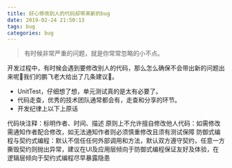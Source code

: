 ```yaml
---
title: 好心修改别人的代码却带来新的bug
date: 2019-02-24 21:50:13
tags: bug
categories: bug
---
```


> 有时候非常严重的问题，就是你常常忽略的小不点。


开发过程中，有时候会遇到要修改别人的代码，那么怎么确保不会带出新的问题出来呢:pray:我们的鹏飞老大给出了几条建议:100:。

- UnitTest，仔细想了想，单元测试真的是太有必要了。
- 代码走查，优秀的技术团队通常都会有，走查和分享的环节。
- 开发纪律上以下上原话 

代码块注释：标明作者、时间、描述
原则上不允许擅自修改他人代码：如需修改需通知作者配合修改，如无法通知作者则必须慎重修改且须有测试保障
防御式编程与契约式编程：默认不信任任何外部调用和方法，默认双方遵守契约，任意一方撕毁契约则抛出异常，建议在UI及应用层倾向于防御式编程保证友好及体验，在逻辑层倾向于契约式编程尽早暴露隐患 
